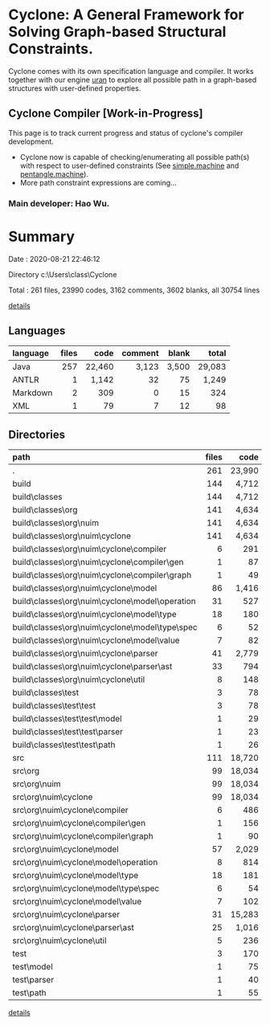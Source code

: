 # Cyclone: A General Framework for Solving Graph-based Structural Constraints.
Cyclone comes with its own specification language and compiler. It works together with our engine [uran](https://github.com/classicwuhao/uran) to explore all possible path 
in a graph-based structures with user-defined properties.

## Cyclone Compiler [Work-in-Progress]
This page is to track current progress and status of cyclone's compiler development.
* Cyclone now is capable of checking/enumerating all possible path(s) with respect to user-defined constraints (See [simple.machine](files/path/pentangle.machine) and [pentangle.machine](files/path/pentangle.machine)). 
* More path constraint expressions are coming...
### Main developer: Hao Wu.

# Summary

Date : 2020-08-21 22:46:12

Directory c:\Users\class\Cyclone

Total : 261 files,  23990 codes, 3162 comments, 3602 blanks, all 30754 lines

[details](details.md)

## Languages
| language | files | code | comment | blank | total |
| :--- | ---: | ---: | ---: | ---: | ---: |
| Java | 257 | 22,460 | 3,123 | 3,500 | 29,083 |
| ANTLR | 1 | 1,142 | 32 | 75 | 1,249 |
| Markdown | 2 | 309 | 0 | 15 | 324 |
| XML | 1 | 79 | 7 | 12 | 98 |

## Directories
| path | files | code | comment | blank | total |
| :--- | ---: | ---: | ---: | ---: | ---: |
| . | 261 | 23,990 | 3,162 | 3,602 | 30,754 |
| build | 144 | 4,712 | 1,125 | 29 | 5,866 |
| build\classes | 144 | 4,712 | 1,125 | 29 | 5,866 |
| build\classes\org | 141 | 4,634 | 1,125 | 29 | 5,788 |
| build\classes\org\nuim | 141 | 4,634 | 1,125 | 29 | 5,788 |
| build\classes\org\nuim\cyclone | 141 | 4,634 | 1,125 | 29 | 5,788 |
| build\classes\org\nuim\cyclone\compiler | 6 | 291 | 0 | 2 | 293 |
| build\classes\org\nuim\cyclone\compiler\gen | 1 | 87 | 0 | 0 | 87 |
| build\classes\org\nuim\cyclone\compiler\graph | 1 | 49 | 0 | 1 | 50 |
| build\classes\org\nuim\cyclone\model | 86 | 1,416 | 0 | 6 | 1,422 |
| build\classes\org\nuim\cyclone\model\operation | 31 | 527 | 0 | 2 | 529 |
| build\classes\org\nuim\cyclone\model\type | 18 | 180 | 0 | 0 | 180 |
| build\classes\org\nuim\cyclone\model\type\spec | 6 | 52 | 0 | 0 | 52 |
| build\classes\org\nuim\cyclone\model\value | 7 | 82 | 0 | 0 | 82 |
| build\classes\org\nuim\cyclone\parser | 41 | 2,779 | 1,125 | 21 | 3,925 |
| build\classes\org\nuim\cyclone\parser\ast | 33 | 794 | 14 | 1 | 809 |
| build\classes\org\nuim\cyclone\util | 8 | 148 | 0 | 0 | 148 |
| build\classes\test | 3 | 78 | 0 | 0 | 78 |
| build\classes\test\test | 3 | 78 | 0 | 0 | 78 |
| build\classes\test\test\model | 1 | 29 | 0 | 0 | 29 |
| build\classes\test\test\parser | 1 | 23 | 0 | 0 | 23 |
| build\classes\test\test\path | 1 | 26 | 0 | 0 | 26 |
| src | 111 | 18,720 | 2,019 | 3,516 | 24,255 |
| src\org | 99 | 18,034 | 1,948 | 3,392 | 23,374 |
| src\org\nuim | 99 | 18,034 | 1,948 | 3,392 | 23,374 |
| src\org\nuim\cyclone | 99 | 18,034 | 1,948 | 3,392 | 23,374 |
| src\org\nuim\cyclone\compiler | 6 | 486 | 31 | 98 | 615 |
| src\org\nuim\cyclone\compiler\gen | 1 | 156 | 11 | 28 | 195 |
| src\org\nuim\cyclone\compiler\graph | 1 | 90 | 3 | 20 | 113 |
| src\org\nuim\cyclone\model | 57 | 2,029 | 199 | 547 | 2,775 |
| src\org\nuim\cyclone\model\operation | 8 | 814 | 142 | 218 | 1,174 |
| src\org\nuim\cyclone\model\type | 18 | 181 | 12 | 67 | 260 |
| src\org\nuim\cyclone\model\type\spec | 6 | 54 | 3 | 24 | 81 |
| src\org\nuim\cyclone\model\value | 7 | 102 | 4 | 37 | 143 |
| src\org\nuim\cyclone\parser | 31 | 15,283 | 1,703 | 2,678 | 19,664 |
| src\org\nuim\cyclone\parser\ast | 25 | 1,016 | 78 | 233 | 1,327 |
| src\org\nuim\cyclone\util | 5 | 236 | 15 | 69 | 320 |
| test | 3 | 170 | 11 | 30 | 211 |
| test\model | 1 | 75 | 11 | 12 | 98 |
| test\parser | 1 | 40 | 0 | 8 | 48 |
| test\path | 1 | 55 | 0 | 10 | 65 |

[details](details.md)